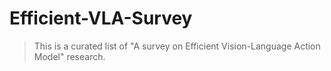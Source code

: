 # Efficient-VLA-Survey
> This is a curated list of "A survey on Efficient Vision-Language Action Model" research.
